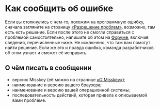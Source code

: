 # Как сообщить об ошибке
Если вы столкнулись с чем-то, похожим на программную ошибку, сначала загляните на страницу [«Разрешение проблем»](./troubleshooting), возможно, там есть есть решение. Если после этого не смогли справиться с проблемой самостоятельно, напишите об этом на [Форуме](https://forum.misskey.io/), включив сведения, перечисленные ниже. Не исключено, что там вам помогут найти решение. Если же это и правда ошибка, команда разработчиков об этом узнает и сможет её исправить.

## О чём писать в сообщении
- версию Misskey (её можно на странице [«О Misskey»](/about));
- наименование и версию вашего браузера;
- наименование и версию вашей операционной системы;
- последовательность действий, которая привела к описываемой вами проблеме.
